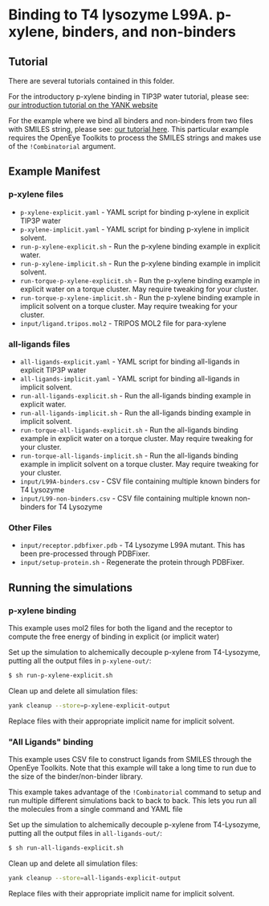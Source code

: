 # Binding to T4 lysozyme L99A. p-xylene, binders, and non-binders

## Tutorial

There are several tutorials contained in this folder.

For the introductory p-xylene binding in TIP3P water tutorial, please see: 
[our introduction tutorial on the YANK website](http://getyank.org/latest/examples/p-xylene-explicit.html)

For the example where we bind all binders and non-binders from two files 
with SMILES string, please see:
[our tutorial here](http://getyank.org/latest/examples/all-ligand-explicit.html).
This particular example requires the OpenEye Toolkits 
to process the SMILES strings and makes use of the `!Combinatorial` argument.

## Example Manifest

### p-xylene files 
* `p-xylene-explicit.yaml` - YAML script for binding p-xylene in explicit TIP3P water 
* `p-xylene-implicit.yaml` - YAML script for binding p-xylene in implicit solvent.
* `run-p-xylene-explicit.sh` - Run the p-xylene binding example in explicit water.
* `run-p-xylene-implicit.sh` - Run the p-xylene binding example in implicit solvent.
* `run-torque-p-xylene-explicit.sh` - Run the p-xylene binding example in explicit water on a torque cluster. May require tweaking for your cluster.
* `run-torque-p-xylene-implicit.sh` - Run the p-xylene binding example in implicit solvent on a torque cluster. May require tweaking for your cluster.
* `input/ligand.tripos.mol2` - TRIPOS MOL2 file for para-xylene

### all-ligands files 
* `all-ligands-explicit.yaml` - YAML script for binding all-ligands in explicit TIP3P water 
* `all-ligands-implicit.yaml` - YAML script for binding all-ligands in implicit solvent.
* `run-all-ligands-explicit.sh` - Run the all-ligands binding example in explicit water.
* `run-all-ligands-implicit.sh` - Run the all-ligands binding example in implicit solvent.
* `run-torque-all-ligands-explicit.sh` - Run the all-ligands binding example in explicit water on a torque cluster. May require tweaking for your cluster.
* `run-torque-all-ligands-implicit.sh` - Run the all-ligands binding example in implicit solvent on a torque cluster. May require tweaking for your cluster.
* `input/L99A-binders.csv` - CSV file containing multiple known binders for T4 Lysozyme
* `input/L99-non-binders.csv` - CSV file containing multiple known non-binders for T4 Lysozyme

### Other Files
* `input/receptor.pdbfixer.pdb` - T4 Lysozyme L99A mutant. This has been pre-processed through PDBFixer. 
* `input/setup-protein.sh` - Regenerate the protein through PDBFixer.


## Running the simulations

### p-xylene binding 

This example uses mol2 files for both the ligand and the receptor to compute the free energy of binding 
in explicit (or implicit water)

Set up the simulation to alchemically decouple p-xylene from T4-Lysozyme, putting all the output files in `p-xylene-out/`:
```bash
$ sh run-p-xylene-explicit.sh
```

Clean up and delete all simulation files:
```bash
yank cleanup --store=p-xylene-explicit-output
```

Replace files with their appropriate implicit name for implicit solvent.

### "All Ligands" binding

This example uses CSV file to construct ligands from SMILES through the 
OpenEye Toolkits. Note that this example will take a long time to run 
due to the size of the binder/non-binder library.

This example takes advantage of the `!Combinatorial` command to setup and 
run multiple different simulations back to back to back. This lets you run 
all the molecules from a single command and YAML file

Set up the simulation to alchemically decouple p-xylene from T4-Lysozyme, putting all the output files in `all-ligands-out/`:
```bash
$ sh run-all-ligands-explicit.sh
```

Clean up and delete all simulation files:
```bash
yank cleanup --store=all-ligands-explicit-output
```

Replace files with their appropriate implicit name for implicit solvent.